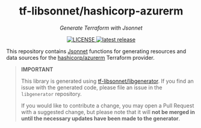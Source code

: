 <h1 align="center">tf-libsonnet/hashicorp-azurerm</h1>

<p align="center">
  <em>Generate Terraform with Jsonnet</em>
</p>

<p align="center">
  <a href="https://github.com/tf-libsonnet/hashicorp-azurerm/blob/main/LICENSE">
    <img alt="LICENSE" src="https://img.shields.io/github/license/tf-libsonnet/hashicorp-azurerm?style=for-the-badge">
  </a>
  <a href="https://github.com/tf-libsonnet/hashicorp-azurerm/releases/latest">
    <img alt="latest release" src="https://img.shields.io/github/v/release/tf-libsonnet/hashicorp-azurerm?style=for-the-badge">
  </a>
</p>

This repository contains [Jsonnet](https://jsonnet.org/) functions for generating resources and data sources for the
[hashicorp/azurerm](https://registry.terraform.io/providers/hashicorp/azurerm) Terraform provider.

> **IMPORTANT**
>
> This library is generated using [tf-libsonnet/libgenerator](https://github.com/tf-libsonnet/libgenerator). If you find
> an issue with the generated code, please file an issue in the `libgenerator` repository.
>
> If you would like to contribute a change, you may open a Pull Request with a suggested change, but please note that it
> will **not be merged in until the necessary updates have been made to the generator**.
